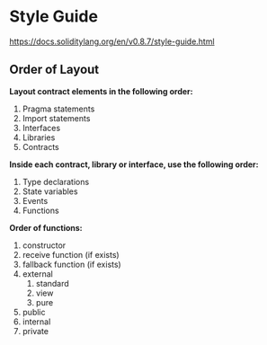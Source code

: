 # Style Guide

https://docs.soliditylang.org/en/v0.8.7/style-guide.html 

## Order of Layout

**Layout contract elements in the following order:**
1. Pragma statements
2. Import statements
3. Interfaces
4. Libraries
5. Contracts

**Inside each contract, library or interface, use the following order:**
1. Type declarations
2. State variables
3. Events
4. Functions

**Order of functions:**
1. constructor
2. receive function (if exists)
3. fallback function (if exists)
4. external
    1. standard
    2. view
    3. pure
5. public
6. internal
7. private